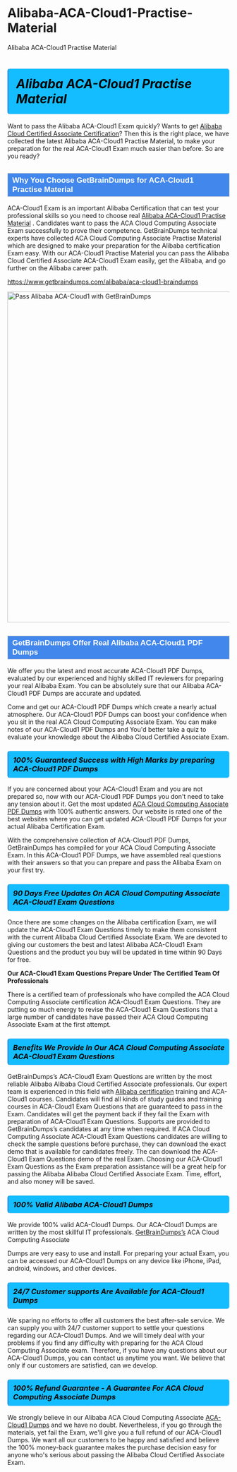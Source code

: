 # Alibaba-ACA-Cloud1-Practise-Material
Alibaba ACA-Cloud1 Practise Material
<h1><strong><span style="display: block; color: #000000; background: #14BDFF; border: 0.5px solid #AED6F1; border-left: 3px solid #3498DB; padding: .6em; border-radius: 6px;">                     <em>Alibaba ACA-Cloud1 <span class="exam_variation">Practise Material</span> </em>                </span></strong>            </h1>                        <p>Want to pass the Alibaba ACA-Cloud1 Exam quickly? Wants to get <a href="https://www.getbraindumps.com/alibaba/aca-braindumps.html">Alibaba Cloud Certified Associate Certification</a>?  Then this is the right place, we have collected the             latest Alibaba ACA-Cloud1 <span class="exam_variation">Practise Material</span>, to make your preparation for the real ACA-Cloud1 Exam much easier than before. So are you ready?</p>                        <h2 style="background: #4287ec; border: 1px solid #cccccc; padding: 5px 10px;">                <span style="color: #ffffff;">                    <span style="font-size: 11pt;">                        <span style="line-height: normal;">                            <span style="font-family: Calibri,sans-serif;">                                <strong>                                    <span style="font-size: 13.0pt;">Why You Choose GetBrainDumps for ACA-Cloud1 <span class="exam_variation">Practise Material</span></span>                                </strong>                            </span>                        </span>                    </span>                </span>            </h2>                        <p>ACA-Cloud1 Exam is an important Alibaba Certification that can test your professional skills so you need to choose real <a href="https://www.getbraindumps.com/alibaba/aca-cloud1-braindumps">Alibaba ACA-Cloud1 <span class="exam_variation">Practise Material</span></a> .             Candidates want to pass the ACA Cloud Computing Associate Exam successfully to prove their competence. GetBrainDumps technical experts             have collected ACA Cloud Computing Associate <span class="exam_variation">Practise Material</span> which are designed to make your preparation for the Alibaba certification Exam easy. With our             ACA-Cloud1 <span class="exam_variation">Practise Material</span> you can pass the Alibaba Cloud Certified Associate ACA-Cloud1 Exam easily, get the Alibaba, and go further on the Alibaba career path.</p>                        <p><a href="https://www.getbraindumps.com/alibaba/aca-cloud1-braindumps">https://www.getbraindumps.com/alibaba/aca-cloud1-braindumps</a></p>                        <p><a href="https://www.getbraindumps.com/"><img src="https://www.getbraindumps.com/images/get-updated-exam-questions-with-discount-getbraindumps.jpg" class="postImage" alt="Pass Alibaba ACA-Cloud1 with GetBrainDumps" width="750"></a></p>                            <h2 style="background: #4287ec; border: 1px solid #cccccc; padding: 5px 10px;">                <span style="color: #ffffff;">                    <span style="font-size: 11pt;">                        <span style="line-height: normal;">                            <span style="font-family: Calibri,sans-serif;">                                <strong>                                    <span style="font-size: 13.0pt;">GetBrainDumps Offer Real Alibaba ACA-Cloud1 <span class="exam_variation2">PDF Dumps</span></span>                                </strong>                            </span>                        </span>                    </span>                </span>            </h2>                        <p>We offer you the latest and most accurate ACA-Cloud1 <span class="exam_variation2">PDF Dumps</span>, evaluated by our experienced and highly skilled IT reviewers for preparing your             real Alibaba Exam. You can be absolutely sure that our Alibaba ACA-Cloud1 <span class="exam_variation2">PDF Dumps</span> are accurate and updated.</p>                        <p>Come and get our ACA-Cloud1 <span class="exam_variation2">PDF Dumps</span> which create a nearly actual atmosphere. Our ACA-Cloud1 <span class="exam_variation2">PDF Dumps</span> can boost your confidence when you sit             in the real ACA Cloud Computing Associate Exam. You can make notes of our ACA-Cloud1 <span class="exam_variation2">PDF Dumps</span> and You'd better take a quiz to evaluate             your knowledge about the Alibaba Cloud Certified Associate Exam.</p>                        <h3>                <strong>                    <span style="display: block; color: #000000; background: #14BDFF; border: 0.5px solid #AED6F1; border-left: 3px solid #3498DB; padding: .6em; border-radius: 6px;">                        <em>100% Guaranteed Success with High Marks by preparing ACA-Cloud1 <span class="exam_variation2">PDF Dumps</span></em>                    </span>                </strong>            </h3>                        <p>If you are concerned about your ACA-Cloud1 Exam and you are not prepared so, now with our ACA-Cloud1 <span class="exam_variation2">PDF Dumps</span> you don't need to take any tension about it.            Get the most updated <a href="https://www.getbraindumps.com/alibaba/aca-cloud1-braindumps">ACA Cloud Computing Associate <span class="exam_variation2">PDF Dumps</span></a> with 100% authentic answers. Our website is rated one of the best websites where you can             get updated ACA-Cloud1 <span class="exam_variation2">PDF Dumps</span> for your actual Alibaba Certification Exam.</p>                        <p>With the comprehensive collection of ACA-Cloud1 <span class="exam_variation2">PDF Dumps</span>, GetBrainDumps has compiled for your ACA Cloud Computing Associate Exam. In this ACA-Cloud1 <span class="exam_variation2">PDF Dumps</span>,             we have assembled real questions with their answers so that you can prepare and pass the Alibaba Exam on your first try.</p>                        <h3>                <strong>                    <span style="display: block; color: #000000; background: #14BDFF; border: 0.5px solid #AED6F1; border-left: 3px solid #3498DB; padding: .6em; border-radius: 6px;">                        <em>90 Days Free Updates On ACA Cloud Computing Associate ACA-Cloud1 <span class="exam_variation3">Exam Questions</span></em>                    </span>                </strong>            </h3>                        <p>Once there are some changes on the Alibaba certification Exam, we will update the ACA-Cloud1 <span class="exam_variation3">Exam Questions</span> timely to make them consistent with the current             Alibaba Cloud Certified Associate Exam. We are devoted to giving our customers the best and latest Alibaba ACA-Cloud1 <span class="exam_variation3">Exam Questions</span> and the product you buy             will be updated in time within 90 Days for free.</p>                        <p><strong>Our ACA-Cloud1 <span class="exam_variation3">Exam Questions</span> Prepare Under The Certified Team Of Professionals</strong></p>                        <p>There is a certified team of professionals who have compiled the ACA Cloud Computing Associate certification             ACA-Cloud1 <span class="exam_variation3">Exam Questions</span>. They are putting so much energy to revise the ACA-Cloud1 <span class="exam_variation3">Exam Questions</span> that a large number of candidates have passed             their ACA Cloud Computing Associate Exam  at the first attempt.</p>                        <h3>                <strong>                    <span style="display: block; color: #000000; background: #14BDFF; border: 0.5px solid #AED6F1; border-left: 3px solid #3498DB; padding: .6em; border-radius: 6px;">                        <em>Benefits We Provide In Our ACA Cloud Computing Associate ACA-Cloud1 <span class="exam_variation3">Exam Questions</span></em>                    </span>                </strong>            </h3>                        <p>GetBrainDumps’s ACA-Cloud1 <span class="exam_variation3">Exam Questions</span> are written by the most reliable Alibaba Alibaba Cloud Certified Associate professionals. Our expert team is experienced in             this field with <a href="https://www.getbraindumps.com/alibaba-braindumps.html">Alibaba certification</a> training and ACA-Cloud1 courses. Candidates will find all kinds of study guides and training courses in             ACA-Cloud1 <span class="exam_variation3">Exam Questions</span> that are guaranteed to pass in the Exam. Candidates will get the payment back if they fail the Exam with preparation of             ACA-Cloud1 <span class="exam_variation3">Exam Questions</span>. Supports are provided to GetBrainDumps’s candidates at any time when required. If ACA Cloud Computing Associate             ACA-Cloud1 <span class="exam_variation3">Exam Questions</span> candidates are willing to check the sample questions before purchase, they can download the exact demo that is available             for candidates freely. The can download the ACA-Cloud1 <span class="exam_variation3">Exam Questions</span> demo of the real Exam. Choosing our ACA-Cloud1 <span class="exam_variation3">Exam Questions</span> as the Exam preparation             assistance will be a great help for passing the Alibaba Alibaba Cloud Certified Associate Exam. Time, effort, and also money will be saved.</p>                        <h3>                <strong>                    <span style="display: block; color: #000000; background: #14BDFF; border: 0.5px solid #AED6F1; border-left: 3px solid #3498DB; padding: .6em; border-radius: 6px;">                        <em>100% Valid Alibaba ACA-Cloud1 <span class="exam_variation4">Dumps</span></em>                    </span>                </strong>            </h3>                        <p>We provide 100% valid ACA-Cloud1 <span class="exam_variation4">Dumps</span>. Our ACA-Cloud1 <span class="exam_variation4">Dumps</span> are written by the most skillful IT professionals. <a href="https://www.getbraindumps.com/">GetBrainDumps’s</a> ACA Cloud Computing Associate</p>            <p> <span class="exam_variation4">Dumps</span> are very easy to use and install. For preparing your actual Exam, you can be accessed our ACA-Cloud1 <span class="exam_variation4">Dumps</span> on any device like iPhone, iPad, android, windows, and other devices.</p>                        <h3>                <strong>                    <span style="display: block; color: #000000; background: #14BDFF; border: 0.5px solid #AED6F1; border-left: 3px solid #3498DB; padding: .6em; border-radius: 6px;">                        <em>24/7 Customer supports Are Available for ACA-Cloud1 <span class="exam_variation4">Dumps</span></em>                    </span>                </strong>            </h3>                        <p>We sparing no efforts to offer all customers the best after-sale service. We can supply you with 24/7 customer support to settle your             questions regarding our ACA-Cloud1 <span class="exam_variation4">Dumps</span>. And we will timely deal with your problems if you find any difficulty with preparing for the             ACA Cloud Computing Associate exam. Therefore, if you have any questions about our ACA-Cloud1 <span class="exam_variation4">Dumps</span>, you can contact us             anytime you want. We believe that only if our customers are satisfied, can we develop.</p>                        <h3>                <strong>                    <span style="display: block; color: #000000; background: #14BDFF; border: 0.5px solid #AED6F1; border-left: 3px solid #3498DB; padding: .6em; border-radius: 6px;">                        <em>100% Refund Guarantee - A Guarantee For ACA Cloud Computing Associate <span class="exam_variation4">Dumps</span></em>                    </span>                </strong>            </h3>                        <p>We strongly believe in our Alibaba ACA Cloud Computing Associate <a href="https://www.getbraindumps.com/alibaba/aca-cloud1-braindumps">ACA-Cloud1 <span class="exam_variation4">Dumps</span></a> and we have no doubt. Nevertheless, if you go through             the materials, yet fail the Exam, we'll give you a full refund of our ACA-Cloud1 <span class="exam_variation4">Dumps</span>. We want all our customers to be happy and satisfied and             believe the 100% money-back guarantee makes the purchase decision easy for anyone who's serious about passing the Alibaba Cloud Certified Associate Exam.</p>                    
